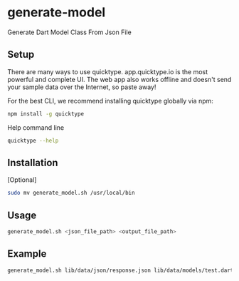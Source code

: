 # generate-model
Generate Dart Model Class From Json File

## Setup
There are many ways to use quicktype. app.quicktype.io is the most powerful and complete UI. The web app also works offline and doesn't send your sample data over the Internet, so paste away!

For the best CLI, we recommend installing quicktype globally via npm:

```.sh
npm install -g quicktype
```

Help command line
```.sh
quicktype --help
```

## Installation

[Optional]
```.sh
sudo mv generate_model.sh /usr/local/bin
```

## Usage
```.sh
generate_model.sh <json_file_path> <output_file_path>
```

## Example
```.sh
generate_model.sh lib/data/json/response.json lib/data/models/test.dart
```


